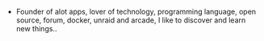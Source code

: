 - Founder of alot apps, lover of technology, programming language, open source, forum, docker, unraid and arcade, I like to discover and learn new things..
  <br>






































































